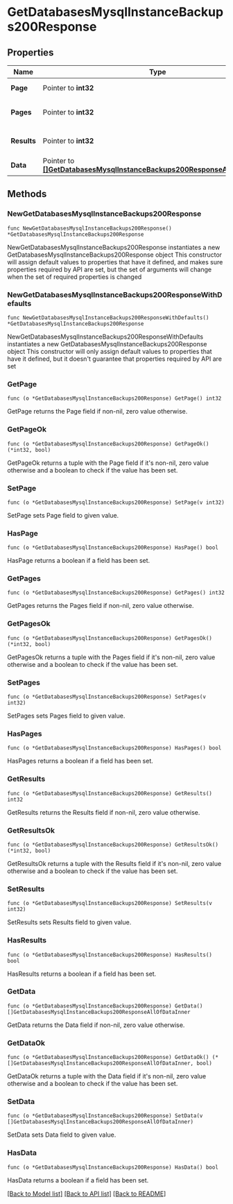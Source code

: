 # GetDatabasesMysqlInstanceBackups200Response

## Properties

Name | Type | Description | Notes
------------ | ------------- | ------------- | -------------
**Page** | Pointer to **int32** | The current [page](https://techdocs.akamai.com/linode-api/reference/pagination). | [optional] [readonly] 
**Pages** | Pointer to **int32** | The total number of [pages](https://techdocs.akamai.com/linode-api/reference/pagination). | [optional] [readonly] 
**Results** | Pointer to **int32** | The total number of results. | [optional] [readonly] 
**Data** | Pointer to [**[]GetDatabasesMysqlInstanceBackups200ResponseAllOfDataInner**](GetDatabasesMysqlInstanceBackups200ResponseAllOfDataInner.md) |  | [optional] 

## Methods

### NewGetDatabasesMysqlInstanceBackups200Response

`func NewGetDatabasesMysqlInstanceBackups200Response() *GetDatabasesMysqlInstanceBackups200Response`

NewGetDatabasesMysqlInstanceBackups200Response instantiates a new GetDatabasesMysqlInstanceBackups200Response object
This constructor will assign default values to properties that have it defined,
and makes sure properties required by API are set, but the set of arguments
will change when the set of required properties is changed

### NewGetDatabasesMysqlInstanceBackups200ResponseWithDefaults

`func NewGetDatabasesMysqlInstanceBackups200ResponseWithDefaults() *GetDatabasesMysqlInstanceBackups200Response`

NewGetDatabasesMysqlInstanceBackups200ResponseWithDefaults instantiates a new GetDatabasesMysqlInstanceBackups200Response object
This constructor will only assign default values to properties that have it defined,
but it doesn't guarantee that properties required by API are set

### GetPage

`func (o *GetDatabasesMysqlInstanceBackups200Response) GetPage() int32`

GetPage returns the Page field if non-nil, zero value otherwise.

### GetPageOk

`func (o *GetDatabasesMysqlInstanceBackups200Response) GetPageOk() (*int32, bool)`

GetPageOk returns a tuple with the Page field if it's non-nil, zero value otherwise
and a boolean to check if the value has been set.

### SetPage

`func (o *GetDatabasesMysqlInstanceBackups200Response) SetPage(v int32)`

SetPage sets Page field to given value.

### HasPage

`func (o *GetDatabasesMysqlInstanceBackups200Response) HasPage() bool`

HasPage returns a boolean if a field has been set.

### GetPages

`func (o *GetDatabasesMysqlInstanceBackups200Response) GetPages() int32`

GetPages returns the Pages field if non-nil, zero value otherwise.

### GetPagesOk

`func (o *GetDatabasesMysqlInstanceBackups200Response) GetPagesOk() (*int32, bool)`

GetPagesOk returns a tuple with the Pages field if it's non-nil, zero value otherwise
and a boolean to check if the value has been set.

### SetPages

`func (o *GetDatabasesMysqlInstanceBackups200Response) SetPages(v int32)`

SetPages sets Pages field to given value.

### HasPages

`func (o *GetDatabasesMysqlInstanceBackups200Response) HasPages() bool`

HasPages returns a boolean if a field has been set.

### GetResults

`func (o *GetDatabasesMysqlInstanceBackups200Response) GetResults() int32`

GetResults returns the Results field if non-nil, zero value otherwise.

### GetResultsOk

`func (o *GetDatabasesMysqlInstanceBackups200Response) GetResultsOk() (*int32, bool)`

GetResultsOk returns a tuple with the Results field if it's non-nil, zero value otherwise
and a boolean to check if the value has been set.

### SetResults

`func (o *GetDatabasesMysqlInstanceBackups200Response) SetResults(v int32)`

SetResults sets Results field to given value.

### HasResults

`func (o *GetDatabasesMysqlInstanceBackups200Response) HasResults() bool`

HasResults returns a boolean if a field has been set.

### GetData

`func (o *GetDatabasesMysqlInstanceBackups200Response) GetData() []GetDatabasesMysqlInstanceBackups200ResponseAllOfDataInner`

GetData returns the Data field if non-nil, zero value otherwise.

### GetDataOk

`func (o *GetDatabasesMysqlInstanceBackups200Response) GetDataOk() (*[]GetDatabasesMysqlInstanceBackups200ResponseAllOfDataInner, bool)`

GetDataOk returns a tuple with the Data field if it's non-nil, zero value otherwise
and a boolean to check if the value has been set.

### SetData

`func (o *GetDatabasesMysqlInstanceBackups200Response) SetData(v []GetDatabasesMysqlInstanceBackups200ResponseAllOfDataInner)`

SetData sets Data field to given value.

### HasData

`func (o *GetDatabasesMysqlInstanceBackups200Response) HasData() bool`

HasData returns a boolean if a field has been set.


[[Back to Model list]](../README.md#documentation-for-models) [[Back to API list]](../README.md#documentation-for-api-endpoints) [[Back to README]](../README.md)


